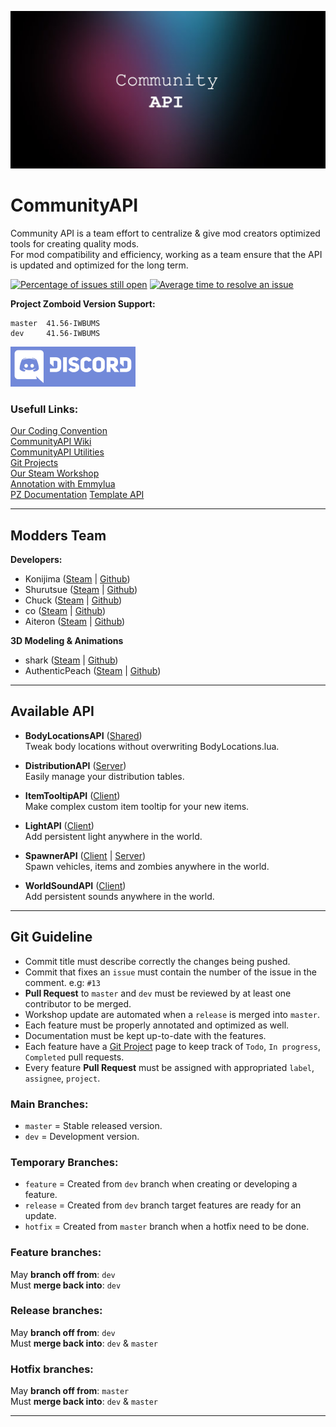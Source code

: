 ![Banner](https://github.com/Konijima/PZ-Community-API/blob/master/Images/banner.png?raw=true)
  
  
# CommunityAPI
Community API is a team effort to centralize & give mod creators optimized tools for creating quality mods.  
For mod compatibility and efficiency, working as a team ensure that the API is updated and optimized for the long term.  
  
[![Percentage of issues still open](http://isitmaintained.com/badge/open/Konijima/PZ-Community-API.svg)](http://isitmaintained.com/project/Konijima/PZ-Community-API "Percentage of issues still open")
[![Average time to resolve an issue](http://isitmaintained.com/badge/resolution/Konijima/PZ-Community-API.svg)](http://isitmaintained.com/project/Konijima/PZ-Community-API "Average time to resolve an issue")
  
**Project Zomboid Version Support:**
```
master  41.56-IWBUMS
dev     41.56-IWBUMS
```
  
[![Discord](https://github.com/Konijima/PZ-Community-API/blob/dev/Images/discord.png?raw=true)](https://discord.gg/3rjszKXQ)  
  
### Usefull Links:
[Our Coding Convention](https://github.com/Konijima/PZ-Community-API/blob/master/CodingConvention.md)  
[CommunityAPI Wiki](https://github.com/Konijima/PZ-Community-API/wiki)  
[CommunityAPI Utilities](https://github.com/Konijima/PZ-Community-API/blob/master/Contents/mods/CommunityAPI/media/lua/shared/CommunityAPI)  
[Git Projects](https://github.com/Konijima/PZ-Community-API/projects)  
[Our Steam Workshop](https://steamcommunity.com/profiles/76561199220019224/myworkshopfiles/?appid=108600)  
[Annotation with Emmylua](https://emmylua.github.io/)  
[PZ Documentation](https://quarantin.github.io/zomboid-javadoc/41.56/)
[Template API](https://github.com/Konijima/PZ-Community-API/blob/master/TemplateAPI.lua.md)  
  
___
  
## Modders Team
**Developers:** 
- Konijima ([Steam](https://steamcommunity.com/id/konijima/myworkshopfiles/?appid=108600) | [Github](https://github.com/Konijima))  
- Shurutsue ([Steam](https://steamcommunity.com/id/Shurutsue/myworkshopfiles/?appid=108600) | [Github](https://github.com/Shurutsue))  
- Chuck ([Steam](https://steamcommunity.com/id/Chuckleberry_Finn/myworkshopfiles/?appid=108600) | [Github](https://github.com/ChuckTheSheep))  
- co ([Steam](https://steamcommunity.com/profiles/76561198056536755/myworkshopfiles/?appid=108600) | [Github](https://github.com/quarantin))  
- Aiteron ([Steam](https://steamcommunity.com/profiles/76561198211669377/myworkshopfiles/?appid=108600) | [Github](https://github.com/aiteron))
  
**3D Modeling & Animations**  
- shark ([Steam](https://steamcommunity.com/profiles/76561198004947199/myworkshopfiles/?appid=108600) | [Github](https://github.com/sharkster91))  
- AuthenticPeach ([Steam](https://steamcommunity.com/id/authentic_peach/myworkshopfiles/?appid=108600) | [Github](https://github.com/AuthenticPeach))
  
___
  
## Available API
- **BodyLocationsAPI** ([Shared](https://github.com/Konijima/PZ-Community-API/tree/master/Contents/mods/CommunityAPI/media/lua/shared/BodyLocationsAPI))  
Tweak body locations without overwriting BodyLocations.lua.
  
  
- **DistributionAPI** ([Server](https://github.com/Konijima/PZ-Community-API/tree/master/Contents/mods/CommunityAPI/media/lua/server/DistributionAPI))  
Easily manage your distribution tables.
  
  
- **ItemTooltipAPI** ([Client](https://github.com/Konijima/PZ-Community-API/tree/master/Contents/mods/CommunityAPI/media/lua/client/ItemTooltipAPI))  
Make complex custom item tooltip for your new items. 
  
  
- **LightAPI** ([Client](https://github.com/Konijima/PZ-Community-API/tree/master/Contents/mods/CommunityAPI/media/lua/client/LightAPI))  
Add persistent light anywhere in the world.  
  
  
- **SpawnerAPI** ([Client](https://github.com/Konijima/PZ-Community-API/tree/master/Contents/mods/CommunityAPI/media/lua/client/SpawnerAPI) | [Server](https://github.com/Konijima/PZ-Community-API/tree/master/Contents/mods/CommunityAPI/media/lua/server/SpawnerAPI))  
Spawn vehicles, items and zombies anywhere in the world.
  
  
- **WorldSoundAPI** ([Client](https://github.com/Konijima/PZ-Community-API/tree/master/Contents/mods/CommunityAPI/media/lua/client/WorldSoundAPI))  
Add persistent sounds anywhere in the world.  

___
  
## Git Guideline
- Commit title must describe correctly the changes being pushed.  
- Commit that fixes an `issue` must contain the number of the issue in the comment. e.g: ```#13```
- **Pull Request** to `master` and `dev` must be reviewed by at least one contributor to be merged.
- Workshop update are automated when a `release` is merged into `master`.
- Each feature must be properly annotated and optimized as well.
- Documentation must be kept up-to-date with the features.
- Each feature have a  [Git Project](https://github.com/Konijima/PZ-Community-API/projects) page to keep track of `Todo`, `In progress`, `Completed` pull requests.
- Every feature **Pull Request** must be assigned with appropriated `label`, `assignee`, `project`.
  
### Main Branches:
- `master`  = Stable released version.
- `dev` = Development version.
  
### Temporary Branches:
- `feature` = Created from `dev` branch when creating or developing a feature.
- `release` = Created from `dev` branch target features are ready for an update.
- `hotfix`  = Created from `master` branch when a hotfix need to be done.
  
### Feature branches:
May **branch off from**: `dev`  
Must **merge back into**: `dev`
  
### Release branches:
May **branch off from**: `dev`  
Must **merge back into**: `dev` & `master`
  
### Hotfix branches:
May **branch off from**: `master`  
Must **merge back into**: `dev` & `master`
  
___